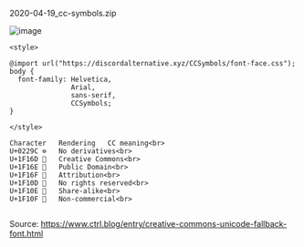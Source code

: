 2020-04-19_cc-symbols.zip

![image](https://user-images.githubusercontent.com/21064622/211156695-0279dc90-f596-479b-b813-76e41b4578eb.png)


```
<style>

@import url("https://discordalternative.xyz/CCSymbols/font-face.css");
body {
  font-family: Helvetica,
               Arial,
               sans-serif,
               CCSymbols;
}

</style>

Character	Rendering	CC meaning<br>
U+0229C	⊜	No derivatives<br>
U+1F16D	🅭	Creative Commons<br>
U+1F16E	🅮	Public Domain<br>
U+1F16F	🅯	Attribution<br>
U+1F10D	🄍	No rights reserved<br>
U+1F10E	🄎	Share-alike<br>
U+1F10F	🄏	Non-commercial<br>


```

Source: https://www.ctrl.blog/entry/creative-commons-unicode-fallback-font.html
